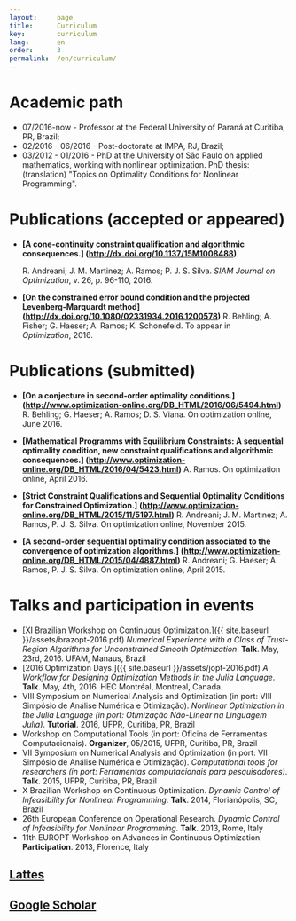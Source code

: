 ```yaml
---
layout:     page
title:      Curriculum
key:        curriculum
lang:       en
order:      3
permalink:  /en/curriculum/
---
```


# Academic path

  - 07/2016-now - Professor at the Federal University of Paraná at Curitiba,
  PR, Brazil;
  - 02/2016 - 06/2016 - Post-doctorate at IMPA, RJ, Brazil;
  - 03/2012 - 01/2016 - PhD at the University of São Paulo on applied
  mathematics, working with nonlinear optimization. PhD thesis:
  (translation) "Topics on Optimality Conditions for Nonlinear
  Programming".

# Publications (accepted or appeared)

  - **[A cone-continuity constraint qualification and algorithmic consequences.]
    (http://dx.doi.org/10.1137/15M1008488)** 

    R. Andreani; J. M. Martinez; A. Ramos; P. J. S. Silva.
    _SIAM Journal on Optimization_, v. 26, p. 96-110, 2016. 

  - **[On the constrained error bound condition and the projected Levenberg-Marquardt method]
    (http://dx.doi.org/10.1080/02331934.2016.1200578)**
    R. Behling; A. Fisher; G. Haeser; A. Ramos; K. Schonefeld. To appear in  
    _Optimization_, 2016.

# Publications (submitted)

  - **[On a conjecture in second-order optimality conditions.] (http://www.optimization-online.org/DB_HTML/2016/06/5494.html)**
    R. Behling; G. Haeser; A. Ramos; D. S. Viana. 
    On optimization online, June 2016.
 
  - **[Mathematical Programms with Equilibrium Constraints: 
  A sequential optimality condition, new constraint qualifications and algorithmic consequences.]
  (http://www.optimization-online.org/DB_HTML/2016/04/5423.html)**
   A. Ramos. On optimization online, April 2016.

  - **[Strict Constraint Qualifications and Sequential Optimality Conditions for Constrained Optimization.]
    (http://www.optimization-online.org/DB_HTML/2015/11/5197.html)**
    R. Andreani; J. M. Martınez; A. Ramos, P. J. S. Silva. On optimization online, November 2015.

  - **[A second-order sequential optimality condition associated to the convergence of optimization algorithms.]
  (http://www.optimization-online.org/DB_HTML/2015/04/4887.html)**
    R. Andreani; G. Haeser; A. Ramos, P. J. S. Silva. On optimization online, April 2015.

# Talks and participation in events

  - [XI Brazilian Workshop on Continuous Optimization.]({{ site.baseurl
    }}/assets/brazopt-2016.pdf)
    _Numerical Experience with a Class of Trust-Region Algorithms for
    Unconstrained Smooth Optimization_.
    **Talk**. May, 23rd, 2016. UFAM, Manaus, Brazil
  - [2016 Optimization Days.]({{ site.baseurl }}/assets/jopt-2016.pdf)
    _A Workflow for Designing Optimization Methods in the Julia Language_.
    **Talk**. May, 4th, 2016. HEC Montréal, Montreal, Canada.
  - VIII Symposium on Numerical Analysis and Optimization (in port: VIII Simpósio
    de Análise Numérica e Otimização).
    _Nonlinear Optimization in the Julia Language (in port: Otimização
    Não-Linear na Linguagem Julia)_.
    **Tutorial**. 2016, UFPR, Curitiba, PR, Brazil
  - Workshop on Computational Tools (in port: Oficina de Ferramentas
    Computacionais). **Organizer**, 05/2015, UFPR, Curitiba, PR, Brazil
  - VII Symposium on Numerical Analysis and Optimization (in port: VII Simpósio
    de Análise Numérica e Otimização).
    _Computational tools for researchers (in port: Ferramentas computacionais
    para pesquisadores)_.
    **Talk**. 2015, UFPR, Curitiba, PR, Brazil
  - X Brazilian Workshop on Continuous Optimization.
    _Dynamic Control of Infeasibility for Nonlinear Programming_.
    **Talk**. 2014, Florianópolis, SC, Brazil
  - 26th European Conference on Operational Research.
    _Dynamic Control of Infeasibility for Nonlinear Programming_.
    **Talk**. 2013, Rome, Italy
  - 11th EUROPT Workshop on Advances in Continuous Optimization.
    **Participation**. 2013, Florence, Italy

## [Lattes](http://lattes.cnpq.br/3320145045271106)
## [Google Scholar](http://scholar.google.com.br/citations?hl=pt-BR&user=CwUd6FgAAAAJ)

